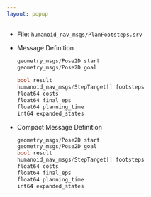```yaml
---
layout: popup
---
```


- File: `humanoid_nav_msgs/PlanFootsteps.srv`

- Message Definition

  ```c
  geometry_msgs/Pose2D start
  geometry_msgs/Pose2D goal
  ---
  bool result
  humanoid_nav_msgs/StepTarget[] footsteps
  float64 costs
  float64 final_eps
  float64 planning_time
  int64 expanded_states

  ```
- Compact Message Definition

  ```c
  geometry_msgs/Pose2D start
  geometry_msgs/Pose2D goal
  bool result
  humanoid_nav_msgs/StepTarget[] footsteps
  float64 costs
  float64 final_eps
  float64 planning_time
  int64 expanded_states

  ```
